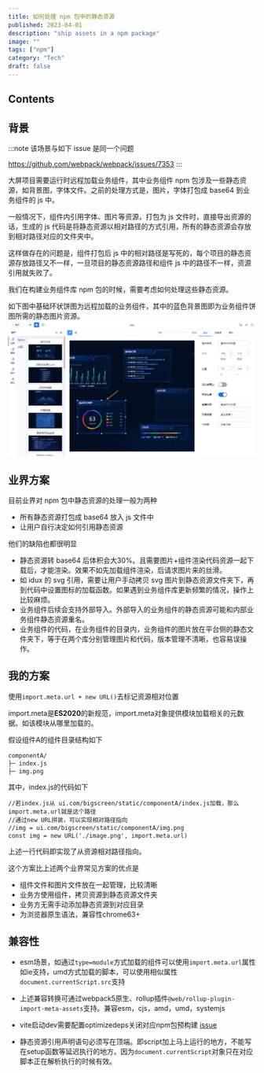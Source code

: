 ```yaml
---
title: 如何处理 npm 包中的静态资源
published: 2023-04-01
description: "ship assets in a npm package"
image: ""
tags: ["npm"]
category: "Tech"
draft: false
---
```


## Contents

## 背景

:::note
该场景与如下 issue 是同一个问题

https://github.com/webpack/webpack/issues/7353
:::


大屏项目需要运行时远程加载业务组件，其中业务组件 npm 包涉及一些静态资源，如背景图，字体文件。之前的处理方式是，图片，字体打包成 base64 到业务组件的 js 中。

一般情况下，组件内引用字体、图片等资源，打包为 js 文件时，直接导出资源的话，生成的 js 代码是将静态资源以相对路径的方式引用，所有的静态资源会存放到相对路径对应的文件夹中。 

这样做存在的问题是，组件打包后 js 中的相对路径是写死的，每个项目的静态资源存放路径又不一样，一旦项目的静态资源路径和组件 js 中的路径不一样，资源引用就失败了。

我们在构建业务组件库 npm 包的时候，需要考虑如何处理这些静态资源。

如下图中基础环状饼图为远程加载的业务组件，其中的蓝色背景图即为业务组件饼图所需的静态图片资源。
![demo](demo.png)

## 业界方案

目前业界对 npm 包中静态资源的处理一般为两种

- 所有静态资源打包成 base64 放入 js 文件中
- 让用户自行决定如何引用静态资源

他们的缺陷也都很明显
- 静态资源转 base64 后体积会大30%。且需要图片+组件渲染代码资源一起下载后，才能渲染。效果不如先加载组件渲染，后请求图片来的丝滑。
- 如 idux 的 svg 引用，需要让用户手动拷贝 svg 图片到静态资源文件夹下，再到代码中设置图标的加载函数。如果遇到业务组件库更新频繁的情况，操作上比较麻烦。
- 业务组件后续会支持外部导入。外部导入的业务组件的静态资源可能和内部业务组件静态资源重名。
- 业务组件的代码，在业务组件的目录内，业务组件的图片放在平台侧的静态文件夹下，等于在两个库分别管理图片和代码，版本管理不清晰，也容易误操作。

## 我的方案

使用`import.meta.url + new URL()`去标记资源相对位置

import.meta是**ES2020**的新规范，import.meta对象提供模块加载相关的元数据。如该模块从哪里加载的。

假设组件A的组件目录结构如下
```
componentA/
├─ index.js
├─ img.png
```

其中，index.js的代码如下
```
//若index.js从 ui.com/bigscreen/static/componentA/index.js加载，那么import.meta.url就是这个路径
//通过new URL拼装，可以实现相对路径指向
//img = ui.com/bigscreen/static/componentA/img.png
const img = new URL('./image.png', import.meta.url)
```

上述一行代码即实现了从资源相对路径指向。

这个方案比上述两个业界常见方案的优点是
- 组件文件和图片文件放在一起管理，比较清晰
- 业务方使用组件，拷贝资源到静态资源文件夹
- 业务方无需手动添加静态资源到对应目录
- 为浏览器原生语法，兼容性chrome63+


## 兼容性
- esm场景，如通过`type=module`方式加载的组件可以使用`import.meta.url`属性
如ie支持，umd方式加载的脚本，可以使用相似属性`document.currentScript.src`支持

- 上述兼容转换可通过webpack5原生、rollup插件`@web/rollup-plugin-import-meta-assets`支持。兼容esm，cjs，amd，umd，systemjs

- vite启动dev需要配置optimizedeps关闭对应npm包预构建 [issue](https://github.com/vitejs/vite/issues/8427)
- 静态资源引用声明语句必须写在顶端。即script加上马上运行的地方，不能写在setup函数等延迟执行的地方。因为`document.currentScript`对象只在对应脚本正在解析执行的时候有效。